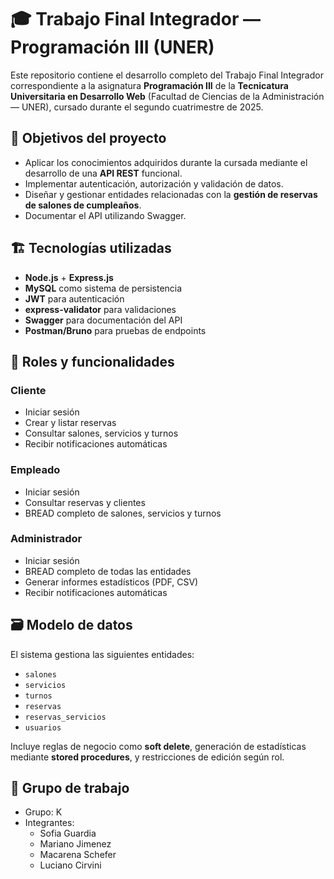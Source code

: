 # 🎓 Trabajo Final Integrador — Programación III (UNER)

Este repositorio contiene el desarrollo completo del Trabajo Final Integrador correspondiente a la asignatura **Programación III** de la **Tecnicatura Universitaria en Desarrollo Web** (Facultad de Ciencias de la Administración — UNER), cursado durante el segundo cuatrimestre de 2025.

## 🧠 Objetivos del proyecto

- Aplicar los conocimientos adquiridos durante la cursada mediante el desarrollo de una **API REST** funcional.
- Implementar autenticación, autorización y validación de datos.
- Diseñar y gestionar entidades relacionadas con la **gestión de reservas de salones de cumpleaños**.
- Documentar el API utilizando Swagger.

## 🏗️ Tecnologías utilizadas

- **Node.js** + **Express.js**
- **MySQL** como sistema de persistencia
- **JWT** para autenticación
- **express-validator** para validaciones
- **Swagger** para documentación del API
- **Postman/Bruno** para pruebas de endpoints

## 🔐 Roles y funcionalidades

### Cliente
- Iniciar sesión
- Crear y listar reservas
- Consultar salones, servicios y turnos
- Recibir notificaciones automáticas

### Empleado
- Iniciar sesión
- Consultar reservas y clientes
- BREAD completo de salones, servicios y turnos

### Administrador
- Iniciar sesión
- BREAD completo de todas las entidades
- Generar informes estadísticos (PDF, CSV)
- Recibir notificaciones automáticas

## 🗃️ Modelo de datos

El sistema gestiona las siguientes entidades:

- `salones`
- `servicios`
- `turnos`
- `reservas`
- `reservas_servicios`
- `usuarios`

Incluye reglas de negocio como **soft delete**, generación de estadísticas mediante **stored procedures**, y restricciones de edición según rol.

## 👥 Grupo de trabajo

- Grupo: K
- Integrantes:
  - Sofia Guardia
  - Mariano Jimenez
  - Macarena Schefer
  - Luciano Cirvini
